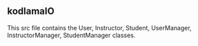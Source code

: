 ## kodlamaIO

This src file contains the User, Instructor, Student, UserManager, InstructorManager, StudentManager classes.
